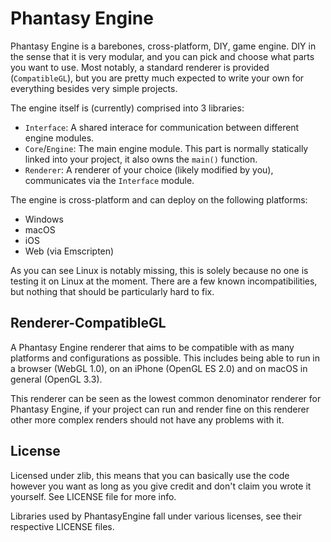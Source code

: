 # Phantasy Engine

Phantasy Engine is a barebones, cross-platform, DIY, game engine. DIY in the sense that it is very modular, and you can pick and choose what parts you want to use. Most notably, a standard renderer is provided (`CompatibleGL`), but you are pretty much expected to write your own for everything besides very simple projects.

The engine itself is (currently) comprised into 3 libraries:

* `Interface`: A shared interace for communication between different engine modules.
* `Core`/`Engine`: The main engine module. This part is normally statically linked into your project, it also owns the `main()` function.
* `Renderer`: A renderer of your choice (likely modified by you), communicates via the `Interface` module.

The engine is cross-platform and can deploy on the following platforms:

* Windows
* macOS
* iOS
* Web (via Emscripten)

As you can see Linux is notably missing, this is solely because no one is testing it on Linux at the moment. There are a few known incompatibilities, but nothing that should be particularly hard to fix.

## Renderer-CompatibleGL

A Phantasy Engine renderer that aims to be compatible with as many platforms and configurations as possible. This includes being able to run in a browser (WebGL 1.0), on an iPhone (OpenGL ES 2.0) and on macOS in general (OpenGL 3.3).

This renderer can be seen as the lowest common denominator renderer for Phantasy Engine, if your project can run and render fine on this renderer other more complex renders should not have any problems with it.

## License

Licensed under zlib, this means that you can basically use the code however you want as long as you give credit and don't claim you wrote it yourself. See LICENSE file for more info.

Libraries used by PhantasyEngine fall under various licenses, see their respective LICENSE files.